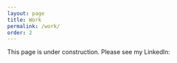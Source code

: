 ```yaml
---
layout: page
title: Work
permalink: /work/
order: 2
---
```


This page is under construction. Please see my LinkedIn:

<script src="//platform.linkedin.com/in.js" type="text/javascript"></script>
<script type="IN/MemberProfile" data-id="https://www.linkedin.com/in/aljohri" data-format="inline" data-related="false"></script>

<!--

<div id="fb-root"></div><script>(function(d, s, id) {  var js, fjs = d.getElementsByTagName(s)[0];  if (d.getElementById(id)) return;  js = d.createElement(s); js.id = id;  js.src = "//connect.facebook.net/en_US/sdk.js#xfbml=1&version=v2.3";  fjs.parentNode.insertBefore(js, fjs);}(document, 'script', 'facebook-jssdk'));</script><div class="fb-post" data-href="https://www.facebook.com/al.johri/timeline/story?ut=32&amp;wstart=-2051193600&amp;wend=2147483647&amp;hash=949564881748935&amp;pagefilter=3&amp;ustart=1" data-width="500"><div class="fb-xfbml-parse-ignore"><blockquote cite="https://www.facebook.com/al.johri/timeline/story?ut=32&amp;wstart=-2051193600&amp;wend=2147483647&amp;hash=949564881748935&amp;pagefilter=3&amp;ustart=1">Posted by <a href="https://www.facebook.com/al.johri">Al Johri</a> on&nbsp;<a href="https://www.facebook.com/al.johri/timeline/story?ut=32&amp;wstart=-2051193600&amp;wend=2147483647&amp;hash=949564881748935&amp;pagefilter=3&amp;ustart=1">Tuesday, November 17, 2015</a></blockquote></div></div>

<div id="fb-root"></div><script>(function(d, s, id) {  var js, fjs = d.getElementsByTagName(s)[0];  if (d.getElementById(id)) return;  js = d.createElement(s); js.id = id;  js.src = "//connect.facebook.net/en_US/sdk.js#xfbml=1&version=v2.3";  fjs.parentNode.insertBefore(js, fjs);}(document, 'script', 'facebook-jssdk'));</script><div class="fb-post" data-href="https://www.facebook.com/al.johri/timeline/story?ut=32&amp;wstart=-2051193600&amp;wend=2147483647&amp;hash=764666236905468&amp;pagefilter=3&amp;ustart=1" data-width="500"><div class="fb-xfbml-parse-ignore"><blockquote cite="https://www.facebook.com/al.johri/timeline/story?ut=32&amp;wstart=-2051193600&amp;wend=2147483647&amp;hash=764666236905468&amp;pagefilter=3&amp;ustart=1">Posted by <a href="https://www.facebook.com/al.johri">Al Johri</a> on&nbsp;<a href="https://www.facebook.com/al.johri/timeline/story?ut=32&amp;wstart=-2051193600&amp;wend=2147483647&amp;hash=764666236905468&amp;pagefilter=3&amp;ustart=1">Monday, October 13, 2014</a></blockquote></div></div>

-->